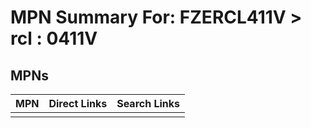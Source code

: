 



# MPN Summary For: FZERCL411V > rcl : 0411V

## MPNs
  

|MPN|Direct Links|Search Links|
| :--- | :--- | :--- |
||||
